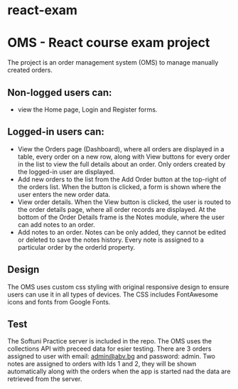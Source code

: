 # react-exam
# OMS - React course exam project

The project is an order management system (OMS) to manage manually created orders.

## Non-logged users can:
- view the Home page, Login and Register forms.

## Logged-in users can:
- View the Orders page (Dashboard), where all orders are displayed in a table, every order on a new row, along with View buttons for every order in the list to view the full details about an order.
Only orders created by the logged-in user are displayed. 
- Add new orders to the list from the Add Order button at the top-right of the orders list. When the button is clicked, a form is shown where the user enters the new order data.
- View order details. When the View button is clicked, the user is routed to the order details page, where all order records are displayed. At the bottom of the Order Details frame is the Notes module, where the user can add notes to an order.
- Add notes to an order. Notes can be only added, they cannot be edited or deleted to save the notes history. Every note is assigned to a particular order by the orderId property.

## Design
The OMS uses custom css styling with original responsive design to ensure users can use it in all types of devices. The CSS includes FontAwesome icons and fonts from Google Fonts.

## Test
The Softuni Practice server is included in the repo. The OMS uses the collections API with preceed data for esier testing. There are 3 orders assigned to user with email: admin@abv.bg and password: admin. Two notes are assigned to orders with Ids 1 and 2, they will be shown automatically along with the orders when the app is started nad the data are retrieved from the server.